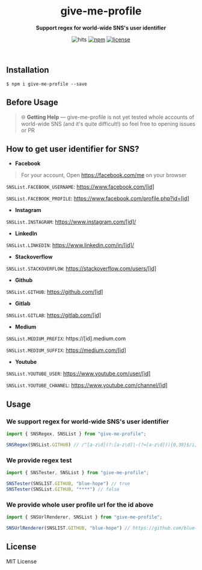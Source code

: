 <div align="center">
    <h1>give-me-profile</h1>
    <p>
        <b> Support regex for world-wide SNS's user identifier </b>
    </p>
    <p>
        <img src="https://hits.seeyoufarm.com/api/count/incr/badge.svg?url=https%3A%2F%2Fgithub.com%2Fblue-hope%2Fgive-me-profile&count_bg=%2379C83D&title_bg=%23555555&icon=&icon_color=%23E7E7E7&title=hits&edge_flat=false" alt="hits">
        <a href="https://www.npmjs.com/package/give-me-profile"><img src="https://img.shields.io/npm/v/give-me-profile.svg" alt="npm"></a>
        <a href="LICENSE"><img src="https://img.shields.io/github/license/blue-hope/give-me-profile" alt="license"></a>
    </p>
    <br/>
</div>

## Installation
```shell
$ npm i give-me-profile --save
```

## Before Usage
> 🌐 **Getting Help** — give-me-profile is not yet tested whole accounts of world-wide SNS
> (and it's quite difficult!) so feel
> free to opening issues or PR

## How to get user identifier for SNS?
* **Facebook**
> For your account, Open https://facebook.com/me on your browser

`SNSList.FACEBOOK_USERNAME`: https://www.facebook.com/[id]

`SNSList.FACEBOOK_PROFILE`: https://www.facebook.com/profile.php?id=[id]

* **Instagram**

`SNSList.INSTAGRAM`: https://www.instagram.com/[id]/

* **LinkedIn**

`SNSList.LINKEDIN`: https://www.linkedin.com/in/[id]/

* **Stackoverflow**

`SNSList.STACKOVERFLOW`: https://stackoverflow.com/users/[id]

* **Github**

`SNSList.GITHUB`: https://github.com/[id]

* **Gitlab**

`SNSList.GITLAB`: https://gitlab.com/[id]

* **Medium**

`SNSList.MEDIUM_PREFIX`: https://[id].medium.com

`SNSList.MEDIUM_SUFFIX`: https://medium.com/[id]

* **Youtube**

`SNSList.YOUTUBE_USER`: https://www.youtube.com/user/[id]

`SNSList.YOUTUBE_CHANNEL`: https://www.youtube.com/channel/[id]
## Usage
### We support regex for world-wide SNS's user identifier
```js
import { SNSRegex, SNSList } from "give-me-profile";

SNSRegex(SNSList.GITHUB) // /^[a-z\d](?:[a-z\d]|-(?=[a-z\d])){0,38}$/i;
```

### We provide regex test
```js
import { SNSTester, SNSList } from "give-me-profile";

SNSTester(SNSLIST.GITHUB, "blue-hope") // true
SNSTester(SNSList.GITHUB, "****") // false
```

### We provide whole user profile url for the id above
```js
import { SNSUrlRenderer, SNSList } from "give-me-profile";

SNSUrlRenderer(SNSLIST.GITHUB, "blue-hope") // https://github.com/blue-hope
```

## License
MIT License
